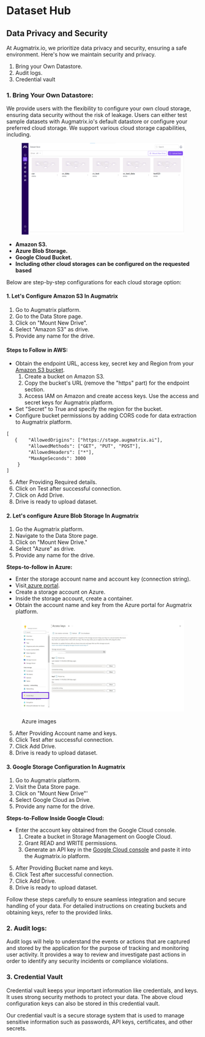 # Dataset Hub

## Data Privacy and Security

At Augmatrix.io, we prioritize data privacy and security, ensuring a safe environment. Here's how we maintain security and privacy.

1. Bring your Own Datastore.
2. Audit logs.
3. Credential vault

### **1. Bring Your Own Datastore:**

We provide users with the flexibility to configure your own cloud storage, ensuring data security without the risk of leakage. Users can either test sample datasets with Augmatrix.io's default datastore or configure your preferred cloud storage. We support various cloud storage capabilities, including.

<figure><img src=".gitbook/assets/image (1) (1).png" alt=""><figcaption></figcaption></figure>

* **Amazon S3.**
* **Azure Blob Storage.**
* **Google Cloud Bucket.**
* **Including other cloud storages can be configured on the  requested based**

Below are step-by-step configurations for each cloud storage option:

#### **1. Let's Configure Amazon S3 In Augmatrix**&#x20;

1. Go to Augmatrix platform.&#x20;
2. Go to the Data Store page.
3. Click on "Mount New Drive".
4. Select "Amazon S3" as drive.
5. Provide any name for the drive.

#### Steps to Follow in AWS:

* Obtain the endpoint URL, access key, secret key and Region from your [Amazon S3 bucket](https://docs.aws.amazon.com/AmazonS3/latest/userguide/configuring-bucket-key.html).
  1. Create a bucket on Amazon S3.
  2. Copy the bucket's URL (remove the "https" part) for the endpoint section.
  3. Access IAM on Amazon and create access keys. Use the access and secret keys for Augmatrix platform.
* Set "Secret" to True and specify the region for the bucket.
* Configure bucket permissions by adding CORS code for data extraction to Augmatrix platform.

```
[    
   {    "AllowedOrigins": ["https://stage.augmatrix.ai"],
        "AllowedMethods": ["GET", "PUT", "POST"],
        "AllowedHeaders": ["*"],
        "MaxAgeSeconds": 3000
    }
]
```

5. After Providing Required details.&#x20;
6. Click on Test after successful connection.
7. Click  on Add Drive.
8. Drive is ready to upload dataset.&#x20;

#### **2. Let's configure Azure Blob Storage In Augmatrix**

1. Go the Augmatrix platform.
2. Navigate to the Data Store page.
3. Click on "Mount New Drive."
4. Select  "Azure" as drive.
5. Provide any name for the drive.

**Steps-to-follow in Azure:**

* Enter the storage account name and account key (connection string).
* Visit[ azure portal](https://learn.microsoft.com/en-us/azure/storage/common/storage-account-create?tabs=azure-portal).
* Create a storage account on Azure.
* Inside the storage account, create a container.
* Obtain the account name and key from the Azure portal for Augmatrix platform.

<figure><img src=".gitbook/assets/Untitled design (3).jpg" alt=""><figcaption><p>Azure images</p></figcaption></figure>

5. After Providing Account name and keys.
6. Click Test after successful connection.
7. Click Add Drive.
8. Drive is ready to upload dataset.&#x20;

#### **3. Google Storage Configuration In  Augmatrix**

1. Go to Augmatrix platform.
2. Visit the Data Store page.
3. Click on "Mount New Drive"'
4. Select Google Cloud as Drive.
5. Provide any name for the drive.

**Steps-to-Follow Inside Google Cloud:**

* Enter the account key obtained from the Google Cloud console.
  1. Create a bucket in Storage Management on Google Cloud.
  2. Grant READ and WRITE permissions.
  3. Generate an API key in the [Google Cloud console](https://cloud.google.com/docs/authentication/api-keys) and paste it into the Augmatrix.io platform.

5. After Providing Bucket name and keys.
6. Click Test after successful connection.
7. Click Add Drive.
8. Drive is ready to upload dataset.&#x20;

Follow these steps carefully to ensure seamless integration and secure handling of your data. For detailed instructions on creating buckets and obtaining keys, refer to the provided links.

### 2. Audit logs:&#x20;

Audit logs will help to understand the events or actions that are captured and stored by the application for the purpose of tracking and monitoring user activity. It provides a way to review and investigate past actions in order to identify any security incidents or compliance violations.



### 3. Credential Vault

Credential vault keeps your important information like credentials, and keys. It uses strong security methods to protect your data.  The above cloud configuration keys can also be stored in this credential vault.&#x20;

Our credential vault is a secure storage system that is used to manage sensitive information such as passwords, API keys, certificates, and other secrets.
